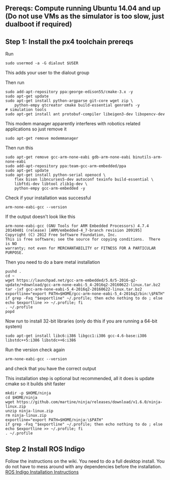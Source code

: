 
## Prereqs: Compute running Ubuntu 14.04 and up (Do not use VMs as the simulator is too slow, just dualboot if required)

## Step 1: Install the px4 toolchain prereqs
Run
```
sudo usermod -a -G dialout $USER
```
This adds your user to the dialout group

Then run 
```
sudo add-apt-repository ppa:george-edison55/cmake-3.x -y
sudo apt-get update
sudo apt-get install python-argparse git-core wget zip \
    python-empy qtcreator cmake build-essential genromfs -y
# simulation tools
sudo apt-get install ant protobuf-compiler libeigen3-dev libopencv-dev 
```
This modem manager apparently interferes with robotics related applications so just remove it
```
sudo apt-get remove modemmanager
```
Then run this
```
sudo apt-get remove gcc-arm-none-eabi gdb-arm-none-eabi binutils-arm-none-eabi
sudo add-apt-repository ppa:team-gcc-arm-embedded/ppa
sudo apt-get update
sudo apt-get install python-serial openocd \
    flex bison libncurses5-dev autoconf texinfo build-essential \
    libftdi-dev libtool zlib1g-dev \
    python-empy gcc-arm-embedded -y
 ```
Check if your installation was successful
```
arm-none-eabi-gcc --version
```
If the output doesn't look like this
```
arm-none-eabi-gcc (GNU Tools for ARM Embedded Processors) 4.7.4 20140401 (release) [ARM/embedded-4_7-branch revision 209195]
Copyright (C) 2012 Free Software Foundation, Inc.
This is free software; see the source for copying conditions.  There is NO
warranty; not even for MERCHANTABILITY or FITNESS FOR A PARTICULAR PURPOSE.
```
Then you need to do a bare metal installation
```
pushd .
cd ~
wget https://launchpad.net/gcc-arm-embedded/5.0/5-2016-q2-update/+download/gcc-arm-none-eabi-5_4-2016q2-20160622-linux.tar.bz2
tar -jxf gcc-arm-none-eabi-5_4-2016q2-20160622-linux.tar.bz2
exportline="export PATH=$HOME/gcc-arm-none-eabi-5_4-2016q2/bin:\$PATH"
if grep -Fxq "$exportline" ~/.profile; then echo nothing to do ; else echo $exportline >> ~/.profile; fi
. ~/.profile
popd
```
Now run to install 32-bit libraries (only do this if you are running a 64-bit system)
```
sudo apt-get install libc6:i386 libgcc1:i386 gcc-4.6-base:i386 libstdc++5:i386 libstdc++6:i386
```
Run the version check again 
```
arm-none-eabi-gcc --version
```
and check that you have the correct output

This installation step is optional but recommended, all it does is update cmake so it builds shit faster
```
mkdir -p $HOME/ninja
cd $HOME/ninja
wget https://github.com/martine/ninja/releases/download/v1.6.0/ninja-linux.zip
unzip ninja-linux.zip
rm ninja-linux.zip
exportline="export PATH=$HOME/ninja:\$PATH"
if grep -Fxq "$exportline" ~/.profile; then echo nothing to do ; else echo $exportline >> ~/.profile; fi
. ~/.profile
```
## Step 2 Install ROS Indigo
Follow the instructions on the wiki. You need to do a full desktop install. You do not have to mess around with any dependencies before the installation. 
[ROS Indigo Installation Instructions](http://wiki.ros.org/indigo/Installation/Ubuntu)
